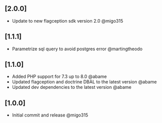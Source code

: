## [2.0.0]
- Update to new flagception sdk version 2.0 @migo315

## [1.1.1]
- Parametrize sql query to avoid postgres error @martingtheodo

## [1.1.0]
- Added PHP support for 7.3 up to 8.0 @abame
- Updated flagception and doctrine DBAL to the latest version @abame
- Updated dev dependencies to the latest version @abame

## [1.0.0]
- Initial commit and release @migo315
